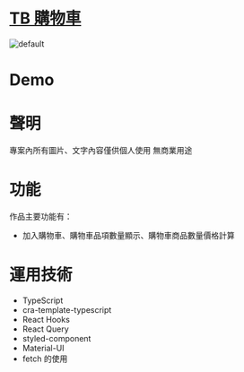# <a href=https://xing-76.github.io/tb-likes/ target=_blank>TB 購物車</a>

![default]()

# Demo

# 聲明

專案內所有圖片、文字內容僅供個人使用 無商業用途<br>

# 功能

作品主要功能有：

- 加入購物車、購物車品項數量顯示、購物車商品數量價格計算

# 運用技術

- TypeScript
- cra-template-typescript
- React Hooks
- React Query
- styled-component
- Material-UI
- fetch 的使用
